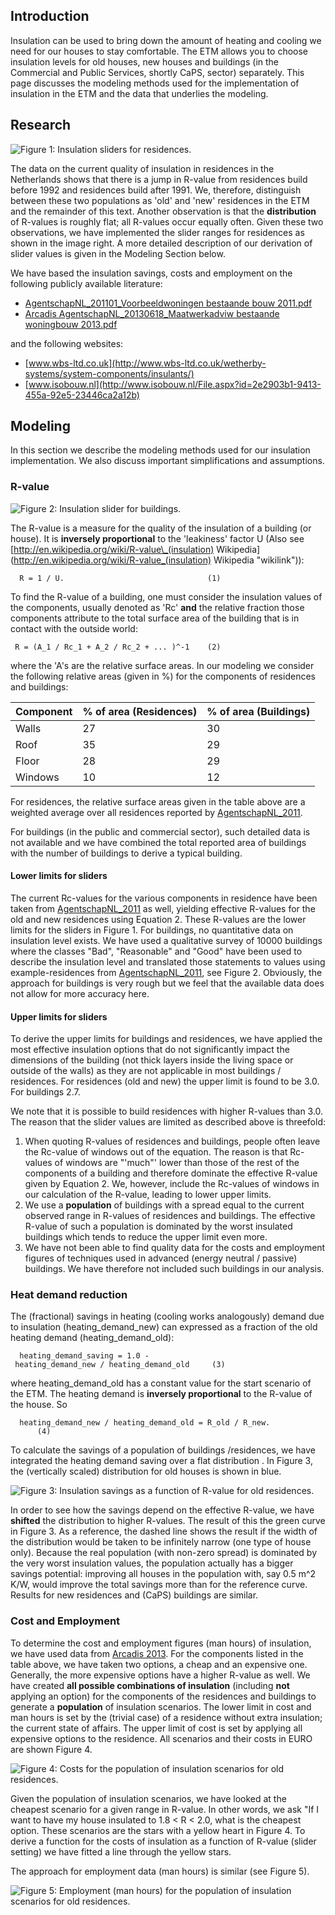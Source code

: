 Introduction
------------

Insulation can be used to bring down the amount of heating and cooling we need for our houses to stay comfortable. The ETM allows you to choose insulation levels for old houses, new houses and buildings (in the Commercial and Public Services, shortly CaPS, sector) separately. This page discusses the modeling methods used for the implementation of insulation in the ETM and the data that underlies the modeling.

Research
--------

![Figure 1: Insulation sliders for residences.](../images/Sliders_residences.png "Figure 1: Insulation sliders for residences.")

The data on the current quality of insulation in residences in the Netherlands shows that there is a jump in R-value from residences build before 1992 and residences build after 1991. We, therefore, distinguish between these two populations as 'old' and 'new' residences in the ETM and the remainder of this text. Another observation is that the <strong>distribution</strong> of R-values is roughly flat; all R-values occur equally often. Given these two observations, we have implemented the slider ranges for residences as shown in the image right. A more detailed description of our derivation of slider values is given in the Modeling Section below.

We have based the insulation savings, costs and employment on the following publicly available literature:

-   [AgentschapNL\_201101\_Voorbeeldwoningen bestaande bouw 2011.pdf](http://refman.et-model.com/publications/1819)
-   [Arcadis AgentschapNL\_20130618\_Maatwerkadviw bestaande woningbouw 2013.pdf](http://refman.et-model.com/publications/1817)

and the following websites:

-   [www.wbs-ltd.co.uk](http://www.wbs-ltd.co.uk/wetherby-systems/system-components/insulants/)
-   [www.isobouw.nl](http://www.isobouw.nl/File.aspx?id=2e2903b1-9413-455a-92e5-23446ca2a12b)

Modeling
--------

In this section we describe the modeling methods used for our insulation implementation. We also discuss important simplifications and assumptions.

### R-value

![Figure 2: Insulation slider for buildings.](../images/Sliders_buildings.png "Figure 2: Insulation slider for buildings.")

The R-value is a measure for the quality of the insulation of a building (or house). It is **inversely proportional** to the 'leakiness' factor U (Also see [http://en.wikipedia.org/wiki/R-value\_(insulation) Wikipedia](http://en.wikipedia.org/wiki/R-value_(insulation) Wikipedia "wikilink")):

`  R = 1 / U.                                (1)`

To find the R-value of a building, one must consider the insulation values of the components, usually denoted as 'Rc' **and** the relative fraction those components attribute to the total surface area of the building that is in contact with the outside world:

` R = (A_1 / Rc_1 + A_2 / Rc_2 + ... )^-1    (2)`

where the 'A's are the relative surface areas. In our modeling we consider the following relative areas (given in %) for the components of residences and buildings:

|Component|% of area (Residences)|% of area (Buildings)|
|---------|----------------------|---------------------|
|Walls|27|30|
|Roof|35|29|
|Floor|28|29|
|Windows|10|12|

For residences, the relative surface areas given in the table above are a weighted average over all residences reported by [AgentschapNL\_2011](http://refman.et-model.com/publications/1819).

For buildings (in the public and commercial sector), such detailed data is not available and we have combined the total reported area of buildings with the number of buildings to derive a typical building.

#### Lower limits for sliders

The current Rc-values for the various components in residence have been taken from [AgentschapNL\_2011](http://refman.et-model.com/publications/1819) as well, yielding effective R-values for the old and new residences using Equation 2. These R-values are the lower limits for the sliders in Figure 1. For buildings, no quantitative data on insulation level exists. We have used a qualitative survey of 10000 buildings where the classes "Bad", "Reasonable" and "Good" have been used to describe the insulation level and translated those statements to values using example-residences from [AgentschapNL\_2011](http://refman.et-model.com/publications/1819), see Figure 2. Obviously, the approach for buildings is very rough but we feel that the available data does not allow for more accuracy here.

#### Upper limits for sliders

To derive the upper limits for buildings and residences, we have applied the most effective insulation options that do not significantly impact the dimensions of the building (not thick layers inside the living space or outside of the walls) as they are not applicable in most buildings / residences. For residences (old and new) the upper limit is found to be 3.0. For buildings 2.7.

We note that it is possible to build residences with higher R-values than 3.0. The reason that the slider values are limited as described above is threefold:

1.  When quoting R-values of residences and buildings, people often leave the Rc-value of windows out of the equation. The reason is that Rc-values of windows are "'much"' lower than those of the rest of the components of a building and therefore dominate the effective R-value given by Equation 2. We, however, include the Rc-values of windows in our calculation of the R-value, leading to lower upper limits.
2.  We use a **population** of buildings with a spread equal to the current observed range in R-values of residences and buildings. The effective R-value of such a population is dominated by the worst insulated buildings which tends to reduce the upper limit even more.
3.  We have not been able to find quality data for the costs and employment figures of techniques used in advanced (energy neutral / passive) buildings. We have therefore not included such buildings in our analysis.

### Heat demand reduction


The (fractional) savings in heating (cooling works analogously) demand due to insulation (heating\_demand\_new) can expressed as a fraction of the old heating demand (heating\_demand\_old):

`  heating_demand_saving = 1.0 - heating_demand_new / heating_demand_old     (3)`

where heating\_demand\_old has a constant value for the start scenario of the ETM. The heating demand is **inversely proportional** to the R-value of the house. So

`  heating_demand_new / heating_demand_old = R_old / R_new.                  (4)`

To calculate the savings of a population of buildings /residences, we have integrated the heating demand saving over a flat distribution . In Figure 3, the (vertically scaled) distribution for old houses is shown in blue.

![Figure 3: Insulation savings as a function of R-value for old residences.](../images/Old_insulation_saving_curve.png "Figure 3: Insulation savings as a function of R-value for old residences.")

In order to see how the savings depend on the effective R-value, we have **shifted** the distribution to higher R-values. The result of this the green curve in Figure 3. As a reference, the dashed line shows the result if the width of the distribution would be taken to be infinitely narrow (one type of house only). Because the real population (with non-zero spread) is dominated by the very worst insulation values, the population actually has a bigger savings potential: improving all houses in the population with, say 0.5 m\^2 K/W, would improve the total savings more than for the reference curve. Results for new residences and (CaPS) buildings are similar.

### Cost and Employment

To determine the cost and employment figures (man hours) of insulation, we have used data from [Arcadis 2013](http://refman.et-model.com/publications/1817). For the components listed in the table above, we have taken two options, a cheap and an expensive one. Generally, the more expensive options have a higher R-value as well. We have created **all possible combinations of insulation** (including **not** applying an option) for the components of the residences and buildings to generate a **population** of insulation scenarios. The lower limit in cost and man hours is set by the (trivial case) of a residence without extra insulation; the current state of affairs. The upper limit of cost is set by applying all expensive options to the residence. All scenarios and their costs in EURO are shown Figure 4.

![Figure 4: Costs for the population of insulation scenarios for old residences.](../images/Old_houses_cost_curve.png "Figure 4: Costs for the population of insulation scenarios for old residences.")

Given the population of insulation scenarios, we have looked at the cheapest scenario for a given range in R-value. In other words, we ask "If I want to have my house insulated to 1.8 \< R \< 2.0, what is the cheapest option. These scenarios are the stars with a yellow heart in Figure 4. To derive a function for the costs of insulation as a function of R-value (slider setting) we have fitted a line through the yellow stars.

The approach for employment data (man hours) is similar (see Figure 5).

![Figure 5: Employment (man hours) for the population of insulation scenarios for old residences.](../images/Old_houses_employment_curve.png "Figure 5: Employment (man hours) for the population of insulation scenarios for old residences.")

